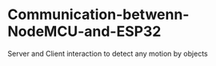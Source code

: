 # Communication-betwenn-NodeMCU-and-ESP32
Server and Client interaction to detect any motion by objects
